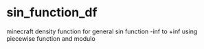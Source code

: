 # sin_function_df
minecraft density function for general sin function -inf to +inf using piecewise function and modulo
